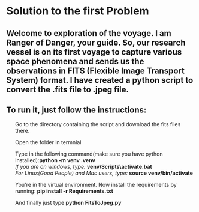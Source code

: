 # Solution to the first Problem
<h2>Welcome to exploration of the voyage. I am Ranger of Danger, your guide. So, our research vessel is on its first voyage to capture various space phenomena and sends us the observations in FITS (Flexible Image Transport System) format. I have created a python script to convert the .fits file to .jpeg file.</h2>

<h2>To run it, just follow the instructions:</h2>
<ol>Go to the directory containing the script and download the fits files there.</ol> 
<ol>Open the folder in termnial</ol> 
<ol>Type in the following command(make sure you have python installed):<b>python -m venv .venv<br></b><i>If you are on windows, type: </i><b>    venv\Scripts\activate.bat</b><br><i>For Linux(Good People) and Mac users, type: </i><b>source venv/bin/activate</b></ol>
<ol>You're in the virtual environment. Now install the requirements by running: <b>pip install -r Requirements.txt</b></ol>
<ol>And finally just type <b>python FitsToJpeg.py</b></ol>
